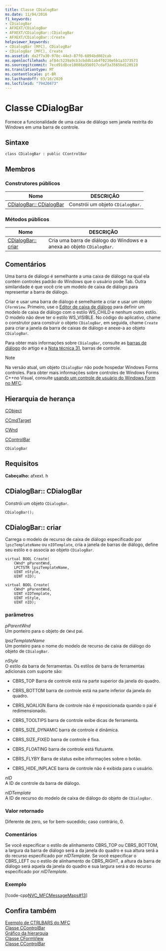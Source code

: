 ```yaml
---
title: Classe CDialogBar
ms.date: 11/04/2016
f1_keywords:
- CDialogBar
- AFXEXT/CDialogBar
- AFXEXT/CDialogBar::CDialogBar
- AFXEXT/CDialogBar::Create
helpviewer_keywords:
- CDialogBar [MFC], CDialogBar
- CDialogBar [MFC], Create
ms.assetid: da2f7a30-970c-44e3-87f0-6094bd002cab
ms.openlocfilehash: af84c5239a9cb3cbddb1ab4f0230e5b1a3373573
ms.sourcegitcommit: 7ecd91d8ce18088a956917cdaf3a3565bd128510
ms.translationtype: MT
ms.contentlocale: pt-BR
ms.lasthandoff: 03/16/2020
ms.locfileid: "79420473"
---
```

# <a name="cdialogbar-class"></a>Classe CDialogBar

Fornece a funcionalidade de uma caixa de diálogo sem janela restrita do Windows em uma barra de controle.

## <a name="syntax"></a>Sintaxe

```
class CDialogBar : public CControlBar
```

## <a name="members"></a>Membros

### <a name="public-constructors"></a>Construtores públicos

|Nome|DESCRIÇÃO|
|----------|-----------------|
|[CDialogBar:: CDialogBar](#cdialogbar)|Constrói um objeto `CDialogBar`.|

### <a name="public-methods"></a>Métodos públicos

|Nome|DESCRIÇÃO|
|----------|-----------------|
|[CDialogBar:: criar](#create)|Cria uma barra de diálogo do Windows e a anexa ao objeto `CDialogBar`.|

## <a name="remarks"></a>Comentários

Uma barra de diálogo é semelhante a uma caixa de diálogo na qual ela contém controles padrão do Windows que o usuário pode Tab. Outra similaridade é que você crie um modelo de caixa de diálogo para representar a barra de diálogo.

Criar e usar uma barra de diálogo é semelhante a criar e usar um objeto `CFormView`. Primeiro, use o [Editor de caixa de diálogo](../../windows/dialog-editor.md) para definir um modelo de caixa de diálogo com o estilo WS_CHILD e nenhum outro estilo. O modelo não deve ter o estilo WS_VISIBLE. No código do aplicativo, chame o construtor para construir o objeto `CDialogBar`, em seguida, chame `Create` para criar a janela da barra de caixas de diálogo e anexe-a ao objeto `CDialogBar`.

Para obter mais informações sobre `CDialogBar`, consulte as [barras de diálogo](../../mfc/dialog-bars.md) do artigo e a [Nota técnica 31](../../mfc/tn031-control-bars.md), barras de controle.

> [!NOTE]
>  Na versão atual, um objeto `CDialogBar` não pode hospedar Windows Forms controles. Para obter mais informações sobre controles de Windows Forms C++no Visual, consulte [usando um controle de usuário do Windows Form no MFC](../../dotnet/using-a-windows-form-user-control-in-mfc.md).

## <a name="inheritance-hierarchy"></a>Hierarquia de herança

[CObject](../../mfc/reference/cobject-class.md)

[CCmdTarget](../../mfc/reference/ccmdtarget-class.md)

[CWnd](../../mfc/reference/cwnd-class.md)

[CControlBar](../../mfc/reference/ccontrolbar-class.md)

`CDialogBar`

## <a name="requirements"></a>Requisitos

**Cabeçalho:** afxext. h

##  <a name="cdialogbar"></a>CDialogBar:: CDialogBar

Constrói um objeto `CDialogBar`.

```
CDialogBar();
```

##  <a name="create"></a>CDialogBar:: criar

Carrega o modelo de recurso de caixa de diálogo especificado por `lpszTemplateName` ou `nIDTemplate`, cria a janela de barras de diálogo, define seu estilo e o associa ao objeto `CDialogBar`.

```
virtual BOOL Create(
    CWnd* pParentWnd,
    LPCTSTR lpszTemplateName,
    UINT nStyle,
    UINT nID);

virtual BOOL Create(
    CWnd* pParentWnd,
    UINT nIDTemplate,
    UINT nStyle,
    UINT nID);
```

### <a name="parameters"></a>parâmetros

*pParentWnd*<br/>
Um ponteiro para o objeto de `CWnd` pai.

*lpszTemplateName*<br/>
Um ponteiro para o nome do modelo de recurso de caixa de diálogo do objeto de `CDialogBar`.

*nStyle*<br/>
O estilo da barra de ferramentas. Os estilos de barra de ferramentas adicionais com suporte são:

- CBRS_TOP Barra de controle está na parte superior da janela do quadro.

- CBRS_BOTTOM barra de controle está na parte inferior da janela do quadro.

- CBRS_NOALIGN Barra de controle não é reposicionada quando o pai é redimensionado.

- CBRS_TOOLTIPS barra de controle exibe dicas de ferramenta.

- CBRS_SIZE_DYNAMIC barra de controle é dinâmica.

- CBRS_SIZE_FIXED barra de controle é fixa.

- CBRS_FLOATING barra de controle está flutuante.

- CBRS_FLYBY Barra de status exibe informações sobre o botão.

- CBRS_HIDE_INPLACE barra de controle não é exibida para o usuário.

*nID*<br/>
A ID de controle da barra de diálogo.

*nIDTemplate*<br/>
A ID de recurso do modelo de caixa de diálogo do objeto de `CDialogBar`.

### <a name="return-value"></a>Valor retornado

Diferente de zero, se for bem-sucedido; caso contrário, 0.

### <a name="remarks"></a>Comentários

Se você especificar o estilo de alinhamento CBRS_TOP ou CBRS_BOTTOM, a largura da barra de diálogo será a da janela do quadro e sua altura será a do recurso especificado por *nIDTemplate*. Se você especificar o CBRS_LEFT ou o estilo de alinhamento de CBRS_RIGHT, a altura da barra de diálogo será aquela da janela do quadro e sua largura será a do recurso especificado por *nIDTemplate*.

### <a name="example"></a>Exemplo

[!code-cpp[NVC_MFCMessageMaps#13](../../mfc/reference/codesnippet/cpp/cdialogbar-class_1.cpp)]

## <a name="see-also"></a>Confira também

[Exemplo de CTRLBARS do MFC](../../overview/visual-cpp-samples.md)<br/>
[Classe CControlBar](../../mfc/reference/ccontrolbar-class.md)<br/>
[Gráfico da hierarquia](../../mfc/hierarchy-chart.md)<br/>
[Classe CFormView](../../mfc/reference/cformview-class.md)<br/>
[Classe CControlBar](../../mfc/reference/ccontrolbar-class.md)
